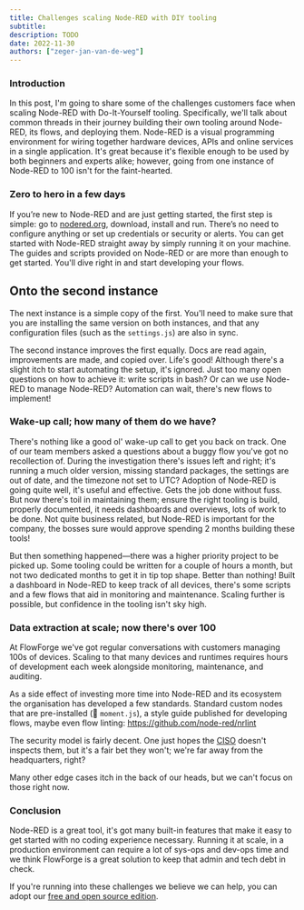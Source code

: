 ```yaml
---
title: Challenges scaling Node-RED with DIY tooling
subtitle: 
description: TODO
date: 2022-11-30
authors: ["zeger-jan-van-de-weg"]
---
```


### Introduction

In this post, I'm going to share some of the challenges customers face when
scaling Node-RED with Do-It-Yourself tooling. Specifically, we'll talk about
common threads in their journey building their own tooling around Node-RED, its
flows, and deploying them. Node-RED is a visual programming environment for
wiring together hardware devices, APIs and online services in a single
application. It's great because it's flexible enough to be used by both
beginners and experts alike; however, going from one instance of Node-RED to 100
isn't for the faint-hearted.

### Zero to hero in a few days

If you’re new to Node-RED and are just getting started, the first step is simple:
go to [nodered.org](https://nodered.org), download, install and run. There’s no
need to configure anything or set up credentials or security or alerts. You can
get started with Node-RED straight away by simply running it on your machine.
The guides and scripts provided on Node-RED or are more than enough to get
started. You'll dive right in and start developing your flows.

## Onto the second instance

The next instance is a simple copy of the first. You'll need to make sure that
you are installing the same version on both instances, and that any
configuration files (such as the `settings.js`) are also in sync.

The second instance improves the first equally. Docs are read again,
improvements are made, and copied over. Life's good! Although there's a slight
itch to start automating the setup, it's ignored. Just too many open questions
on how to achieve it: write scripts in bash? Or can we use Node-RED to manage
Node-RED? Automation can wait, there's new flows to implement!

### Wake-up call; how many of them do we have?

There's nothing like a good ol' wake-up call to get you back on track. One of
our team members asked a questions about a buggy flow you've got no recollection
of. During the investigation there's issues left and right; it's running a much
older version, missing standard packages, the settings are out of date, and the
timezone not set to UTC? Adoption of Node-RED is going quite well, it's useful
and effective. Gets the job done without fuss. But now there's toil in
maintaining them; ensure the right tooling is build, properly documented, it
needs dashboards and overviews, lots of work to be done. Not quite business
related, but Node-RED is important for the company, the bosses sure would
approve spending 2 months building these tools!

But then something happened—there was a higher priority project to be picked up.
Some tooling could be written for a couple of hours a month, but not two
dedicated months to get it in tip top shape. Better than nothing! Built a
dashboard in Node-RED to keep track of all devices, there's some scripts and a
few flows that aid in monitoring and maintenance. Scaling further is possible,
but confidence in the tooling isn't sky high.

### Data extraction at scale; now there's over 100

At FlowForge we've got regular conversations with customers managing 100s of
devices. Scaling to that many devices and runtimes requires hours of development
each week alongside monitoring, maintenance, and auditing.

As a side effect of investing more time into Node-RED and its ecosystem the
organisation has developed a few standards. Standard custom nodes that are
pre-installed (👋 `moment.js`), a style guide published for developing flows,
maybe even flow linting: https://github.com/node-red/nrlint

The security model is fairly decent. One just hopes the
[CISO](https://nl.wikipedia.org/wiki/Chief_Information_Security_Officer) doesn't
inspects them, but it's a fair bet they won't; we're far away from the
headquarters, right?

Many other edge cases itch in the back of our heads, but we can't focus on those right now.

### Conclusion

Node-RED is a great tool, it's got many built-in features that make it easy to
get started with no coding experience necessary. Running it at scale, in a
production environment can require a lot of sys-ops and dev-ops time and we
think FlowForge is a great solution to keep that admin and tech debt in check.

If you're running into these challenges we believe we can help, you can adopt
our [free and open source edition](https://flowforge.com/docs/install/).

